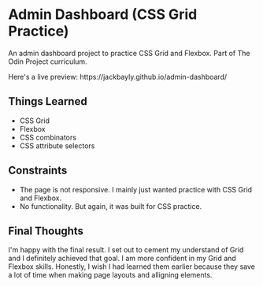 # Admin Dashboard (CSS Grid Practice)

<p>An admin dashboard project to practice CSS Grid and Flexbox. Part of The Odin Project curriculum.</p>
<p>Here's a live preview: https://jackbayly.github.io/admin-dashboard/ </p>

<h2>Things Learned</h2>
<ul>
  <li>CSS Grid</li>
  <li>Flexbox</li>
  <li>CSS combinators</li>
  <li>CSS attribute selectors</li>
  </ul>
<h2>Constraints</h2>
<ul>
  <li>The page is not responsive. I mainly just wanted practice with CSS Grid and Flexbox.</li>
  <li>No functionality. But again, it was built for CSS practice.</li>
  </ul>
  <h2>Final Thoughts</h2>
  <p>I'm happy with the final result. I set out to cement my understand of Grid and I definitely achieved that goal. I am more confident in my Grid and Flexbox skills. Honestly, I wish I had learned them earlier because they save a lot of time when making page layouts and alligning elements. </p>

